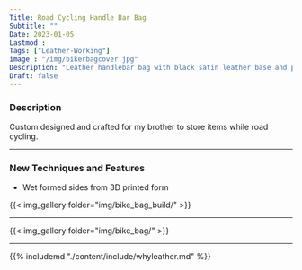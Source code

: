 ```yaml
---
Title: Road Cycling Handle Bar Bag
Subtitle: ""
Date: 2023-01-05
Lastmod : 
Tags: ["Leather-Working"]
image : "/img/bikerbagcover.jpg"
Description: "Leather handlebar bag with black satin leather base and patina tan accents. "
Draft: false
---
```

 


### Description ###
Custom designed and crafted for my brother to store items while road cycling.  

---

### New Techniques and Features
* Wet formed sides from 3D printed form

{{< img_gallery  folder="img/bike_bag_build/" >}}

---

{{< img_gallery  folder="img/bike_bag/" >}}

---  
{{% includemd "./content/include/whyleather.md" %}}  
